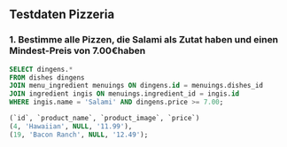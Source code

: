 ## Testdaten Pizzeria
### 1. Bestimme alle Pizzen, die Salami als Zutat haben und einen Mindest-Preis von 7.00€haben 

```sql
SELECT dingens.*
FROM dishes dingens
JOIN menu_ingredient menuings ON dingens.id = menuings.dishes_id
JOIN ingredient ingis ON menuings.ingredient_id = ingis.id
WHERE ingis.name = 'Salami' AND dingens.price >= 7.00;

```
```sql
(`id`, `product_name`, `product_image`, `price`)
(4, 'Hawaiian', NULL, '11.99'),
(19, 'Bacon Ranch', NULL, '12.49');
